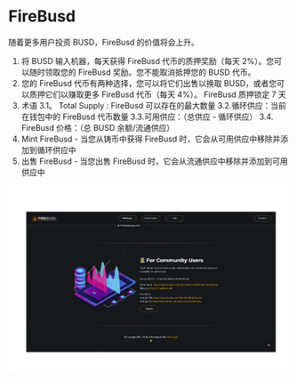 # FireBusd

随着更多用户投资 BUSD，FireBusd 的价值将会上升。
1. 将 BUSD 输入机器，每天获得 FireBusd 代币的质押奖励（每天 2%）。您可以随时领取您的 FireBusd 奖励。您不能取消抵押您的 BUSD 代币。
2. 您的 FireBusd 代币有两种选择，您可以将它们出售以换取 BUSD，或者您可以质押它们以赚取更多 FireBusd 代币（每天 4%）。 FireBusd 质押锁定 7 天
3. 术语
3.1。 Total Supply : FireBusd 可以存在的最大数量
3.2.循环供应：当前在钱包中的 FireBusd 代币数量
3.3.可用供应：（总供应 - 循环供应）
3.4. FireBusd 价格：（总 BUSD 余额/流通供应）
4. Mint FireBusd - 当您从铸币中获得 FireBusd 时，它会从可用供应中移除并添加到循环供应中
5. 出售 FireBusd - 当您出售 FireBusd 时，它会从流通供应中移除并添加到可用供应中

![firebusd-dapp-high-risk-bsc-image1_dee23402f9080ba5462e3b0670b8a645](firebusd-dapp-high-risk-bsc-image1_dee23402f9080ba5462e3b0670b8a645.png)

